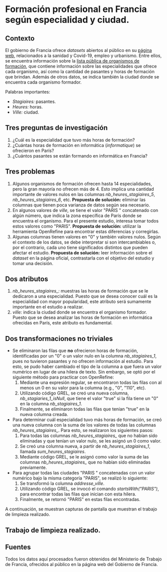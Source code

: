 # Formación profesional en Francia según especialidad y ciudad.

## Contexto

El gobierno de Francia ofrece *datasets* abiertos al público en su [página web](https://www.data.gouv.fr/en/), relacionados a la sanidad y Covid-19, empleo y urbanismo. Entre ellos, se encuentra información sobre la [lista pública de organismos de formación](https://www.data.gouv.fr/en/datasets/liste-publique-des-organismes-de-formation-l-6351-7-1-du-code-du-travail/), que contiene información sobre las especialidades que ofrece cada organismo, así como la cantidad de pasantes y horas de formación que brindan. Además de otros datos, se indica también la ciudad donde se encuentra cada organismo formador.

Palabras importantes:
- *Stagiaires:* pasantes.
- *Heures:* horas.
- *Ville:* ciudad.

## Tres preguntas de investigación

1. ¿Cuál es la especialidad que tuvo más horas de formación?
2. ¿Cuántas horas de formación en informática (*informatique*) se ofrecieron en París?
3. ¿Cuántos pasantes se están formando en informática en Francia?

## Tres problemas

1. Algunos organismos de formación ofrecen hasta 14 especialidades, pero la gran mayoría no ofrecen más de 4. Esto implica una cantidad importante de valores nulos en las columnas *nb_heures_stagiaires_5*, *nb_heures_stagiaires_6*, etc. **Propuesta de solución:** eliminar las columnas que tienen poca varianza de datos según sea necesario.
2. En algunos valores de *ville*, se tiene el valor "PARIS " concatenado con algún número, que indica la zona específica de París donde se encuentra el organismo. Para el presente estudio, interesa tomar todos estos valores como "PARIS". **Propuesta de solución:** utilizar la herramienta OpenRefine para encontrar estas diferencias y corregirlas.
3. Algunas columnas tienen valores en "0" y también valores nulos. Según el contexto de los datos, se debe interpretar si son intercambiables o, por el contrario, cada uno tiene significados distintos que pueden afectar el estudio. **Propuesta de solución:** leer información sobre el *dataset* en la página oficial, contrastarla con el objetivo del estudio y tomar una decisión.

## Dos atributos

1. *nb_heures_stagiaires_:* muestras las horas de formación que se le dedicaron a una especialidad. Puesto que se desea conocer cuál es la especialidad con mayor popularidad, este atributo será sumamente importante en el estudio a realizar.
2. *ville:* indica la ciudad donde se encuentra el organismo formador. Puesto que se desea analizar las horas de formación en informática ofrecidas en París, este atributo es fundamental. 

## Dos transformaciones no triviales

- Se eliminaron las filas que **no** ofrecieron horas de formación, identificadas por un "0" o un valor nulo en la columna *nb_stagiaires_1*, pues no tuvieron pasantes y no ofrecen información al estudio. Para esto, se pudo haber cambiado el tipo de la columna a que fuera un valor numérico en lugar de una hilera de texto. Sin embargo, se optó por el siguiente método para practicar con OpenRefine:
  1. Mediante una expresión regular, se encontraron todas las filas con al menos un 0 en su valor para la columna (e.g., "0", "110", etc).
  2. Utilizando código GREL, se creó una nueva columna, *nb_stagiaries_1_isNull*, que tiene el valor "true" si la fila tiene un "0" en la columna *nb_stagiaires_1*.
  3. Finalmente, se eliminaron todas las filas que tenían "true" en la nueva columna creada.
- Para determinar cuál especialidad tuvo más horas de formación, se creó una nueva columna con la suma de los valores de todas las columnas *nb_heures_stagiaires_*. Para esto, se realizaron los siguientes pasos:
  1. Para todas las columnas *nb_heures_stagiaires_* que no habían sido eliminadas y que tenían un valor nulo, se les asignó un 0 como valor.
  2. Se creó una columna nueva, a partir de *nb_heures_stagiaires_1*, llamada *sum_heures_stagiaires*. 
  3. Mediante código GREL, se le asignó como valor la suma de las columnas *nb_heures_stagiaires_* que no habían sido eliminadas previamente.
- Para agrupar todas las ciudades "PARIS " concatenadas con un valor numérico bajo la misma categoría "PARIS", se realizó lo siguiente:
  1. Se transformó la columna *addresse_ville*.
  2. Utilizando código GREL, se invocó el comando *startsWith("PARIS")*, para encontrar todas las filas que inician con esta hilera.
  3. Finalmente, se retornó "PARIS" en estas filas encontradas.

A continuación, se muestran capturas de pantalla que muestran el trabajo de limpieza realizado.

## Trabajo de limpieza realizado.

## Fuentes

Todos los datos aquí procesados fueron obtenidos del Ministerio de Trabajo de Francia, ofrecidos al público en la página web del Gobierno de Francia.

 